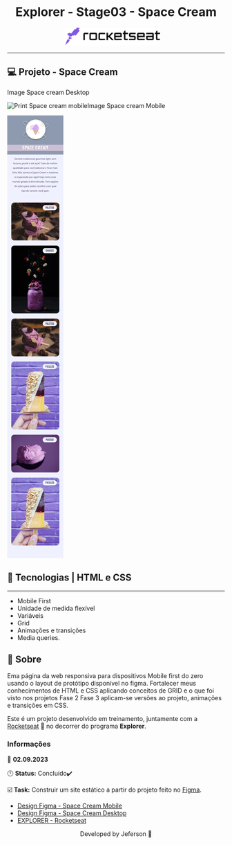 <h1 align="center">Explorer -  Stage03 - Space Cream</h1>

<div align="center">
<img width="220px" src="https://raw.githubusercontent.com/Rocketseat/awesome/master/assets/logo_rocketseat.png" alt="">&nbsp;&nbsp;&nbsp;
<img width="150px" src="https://www.rocketseat.com.br/_next/image?url=%2Fassets%2Flogos%2Fexplorer.svg&w=256&q=75"  alt="">
<br>
</div>

---

## 💻 Projeto - Space Cream
<p>Image Space cream Desktop</p>
<img alt="Print Space cream mobile" src="" "/
 <p>Image Space cream Mobile</p>
<img alt="Print Space cream mobile" src="github/space-cream-mobile.png" "/>

## 🧪 Tecnologias | HTML e CSS
---
- Mobile First
- Unidade de medida flexível
- Variáveis
- Grid
- Animações e transições
- Media queries.

##  📕 Sobre  

Ema página da web responsiva para dispositivos Mobile first do zero usando o layout de protótipo disponível no figma. Fortalecer meus conhecimentos de HTML e CSS aplicando conceitos de GRID e o que foi visto nos projetos Fase 2 Fase 3 aplicam-se versões ao projeto, animações e transições em CSS.

<p>Este é um projeto desenvolvido em treinamento, juntamente com a 
<a  href="https://www.rocketseat.com.br">Rocketseat</a> 🚀
no decorrer do programa <b>Explorer</b>.

### Informações  

📅 **02.09.2023**

🕛 **Status:** Concluído✔️

☑️ **Task:** Construir um site estático a partir do projeto feito no [Figma](https://www.figma.com).
- [Design Figma - Space Cream Mobile](https://www.figma.com/file/drBBktNRdtCIUiN4cZk4yo?node-id=0:1)
- [Design Figma - Space Cream Desktop](https://www.figma.com/file/pddZCuQIRLjk5dEHQ4L4YR?node-id=0:1)
- [EXPLORER - Rocketseat](https://www.rocketseat.com.br/explorer)

<p align="center">
Developed by Jeferson 🚀
</p>
</p>
